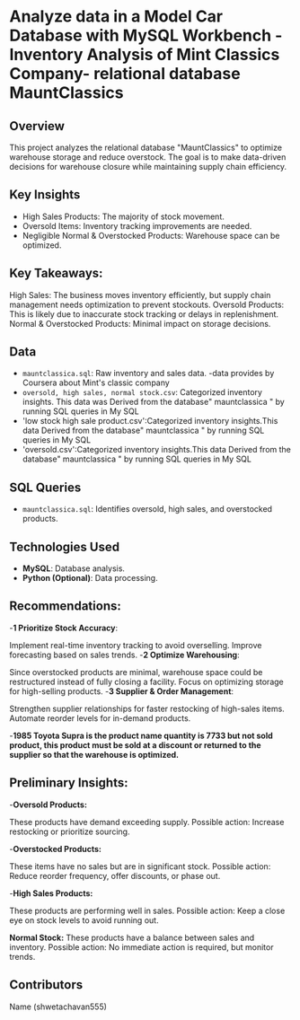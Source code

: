 # Analyze data in a Model Car Database with MySQL Workbench -Inventory Analysis of  Mint Classics Company- relational database MauntClassics

## Overview
This project analyzes the relational database "MauntClassics" to optimize warehouse storage and reduce overstock. The goal is to make data-driven decisions for warehouse closure while maintaining supply chain efficiency.

## Key Insights
- High Sales Products: The majority of stock movement.
- Oversold Items: Inventory tracking improvements are needed.
- Negligible Normal & Overstocked Products: Warehouse space can be optimized.
## Key Takeaways:
  High Sales: The business moves inventory efficiently, but supply chain management needs optimization to prevent stockouts.
  Oversold Products: This is likely due to inaccurate stock tracking or delays in replenishment.
  Normal & Overstocked Products: Minimal impact on storage decisions.
## Data
- `mauntclassica.sql`: Raw inventory and sales data. -data provides by Coursera about  Mint's classic company
- `oversold, high sales, normal stock.csv`: Categorized inventory insights.  This data was Derived from the database" mauntclassica " by running SQL queries in My SQL
- 'low stock high sale product.csv':Categorized inventory insights.This data Derived from the database" mauntclassica " by running SQL queries in My SQL
- 'oversold.csv':Categorized inventory insights.This data Derived from the database" mauntclassica " by running SQL queries in My SQL
## SQL Queries
- `mauntclassica.sql`: Identifies oversold, high sales, and overstocked products.

## Technologies Used
- **MySQL**: Database analysis.
- **Python (Optional)**: Data processing.

## Recommendations:
-**1 Prioritize Stock Accuracy**:

  Implement real-time inventory tracking to avoid overselling.
  Improve forecasting based on sales trends.
-**2 Optimize Warehousing**:

  Since overstocked products are minimal, warehouse space could be restructured instead of fully closing a facility.
  Focus on optimizing storage for high-selling products.
-**3 Supplier & Order Management**:

  Strengthen supplier relationships for faster restocking of high-sales items.
  Automate reorder levels for in-demand products.
  
-**1985 Toyota Supra is the product name quantity is 7733 but not sold product, this product must be sold at a discount or returned to the supplier so that the warehouse is optimized.**
## Preliminary Insights:
-**Oversold Products:**

 These products have demand exceeding supply.
 Possible action: Increase restocking or prioritize sourcing.

-**Overstocked Products:**

 These items have no sales but are in significant stock.
 Possible action: Reduce reorder frequency, offer discounts, or phase out.

-**High Sales Products:**

 These products are performing well in sales.
 Possible action: Keep a close eye on stock levels to avoid running out.

**Normal Stock:**
 These products have a balance between sales and inventory.
 Possible action: No immediate action is required, but monitor trends.










## Contributors
Name (shwetachavan555)




